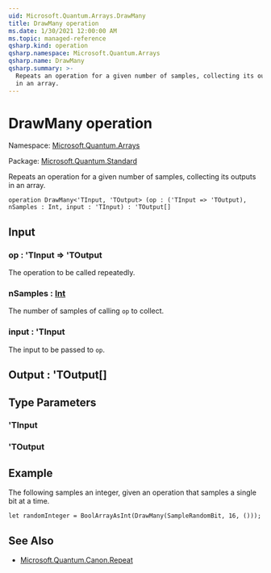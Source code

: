 ```yaml
---
uid: Microsoft.Quantum.Arrays.DrawMany
title: DrawMany operation
ms.date: 1/30/2021 12:00:00 AM
ms.topic: managed-reference
qsharp.kind: operation
qsharp.namespace: Microsoft.Quantum.Arrays
qsharp.name: DrawMany
qsharp.summary: >-
  Repeats an operation for a given number of samples, collecting its outputs
  in an array.
---
```


# DrawMany operation

Namespace: [Microsoft.Quantum.Arrays](xref:Microsoft.Quantum.Arrays)

Package: [Microsoft.Quantum.Standard](https://nuget.org/packages/Microsoft.Quantum.Standard)


Repeats an operation for a given number of samples, collecting its outputsin an array.

```qsharp
operation DrawMany<'TInput, 'TOutput> (op : ('TInput => 'TOutput), nSamples : Int, input : 'TInput) : 'TOutput[]
```


## Input

### op : 'TInput => 'TOutput 

The operation to be called repeatedly.


### nSamples : [Int](xref:microsoft.quantum.lang-ref.int)

The number of samples of calling `op` to collect.


### input : 'TInput

The input to be passed to `op`.



## Output : 'TOutput[]



## Type Parameters

### 'TInput


### 'TOutput



## Example

The following samples an integer, given an operationthat samples a single bit at a time.```qsharplet randomInteger = BoolArrayAsInt(DrawMany(SampleRandomBit, 16, ()));```

## See Also

- [Microsoft.Quantum.Canon.Repeat](xref:Microsoft.Quantum.Canon.Repeat)